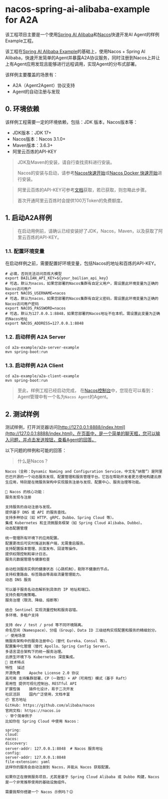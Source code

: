 # nacos-spring-ai-alibaba-example for A2A

该工程项目主要是一个使用[Spring AI Alibaba](https://java2ai.com/)和[Nacos](https://nacos.io/)快速开发AI Agent的样例Example工程。

该工程在[Spring AI Alibaba Example](https://github.com/springaialibaba/spring-ai-alibaba-examples)的基础上，使用Nacos + Spring AI Alibaba，快速开发简单的Agent并暴露A2A协议服务，同时注册到Nacos上并让上有Agent应用发现且能够进行远程调用，实现Agent的分布式部署。

该样例主要覆盖的场景有：

- A2A（Agent2Agent）协议支持
- Agent的自动注册与发现

## 0. 环境依赖

该样例工程需要一定的环境依赖，包括：JDK 版本，Nacos版本等：

- JDK版本：JDK 17+
- Nacos版本：Nacos 3.1.0+
- Maven版本：3.6.3+
- 阿里云百炼的API-KEY

> JDK及Maven的安装，请自行查找资料进行安装。
> 
> Nacos的安装与启动，请参考[Nacos快速开始](https://nacos.io/docs/latest/quickstart/quick-start/?spm=5238cd80.2ef5001f.0.0.3f613b7c7dovyI)或[Nacos Docker 快速开始](https://nacos.io/docs/latest/quickstart/quick-start-docker/?spm=5238cd80.2ef5001f.0.0.3f613b7c7dovyI)进行安装。

> 阿里云百炼的API-KEY可参考[文档](https://bailian.console.aliyun.com/?spm=5176.30371578.J_wilqAZEFYRJvCsnM5_P7j.1.e939154a5W1LzI&tab=api&scm=20140722.M_10875430.P_126.MO_3931-ID_10875430-MID_10875430-CID_34338-ST_14391-V_1#/api/?type=model&url=2712195)获取，若已获取，则忽略此步骤。
> 
> 首次开通阿里云百炼时会提供100万Token的免费额度。

## 1. 启动A2A样例

> 在启动用例前，请确认已经安装好了JDK，Nacos，Maven，以及获取了阿里云百炼的API-KEY。

### 1.1. 配置环境变量

在启动样例之前，需要配置好环境变量，包括Nacos的地址和百炼的API-KEY。

```shell
# 必填，否则无法访问百炼大模型
export BAILIAN_API_KEY=${your_bailian_api_key}
# 可选，默认为nacos，如果您部署的Nacos集群有自定义用户，需设置此环境变量为正确的Nacos访问用户
export NACOS_USERNAME=nacos
# 可选，默认为nacos，如果您部署的Nacos集群有自定义密码，需设置此环境变量为正确的Nacos访问用户密码
export NACOS_PASSWORD=nacos
# 可选，默认为127.0.0.1:8848，如果您部署的Nacos地址不在本机，需设置此变量为正确的Nacos地址
export NACOS_ADDRESS=127.0.0.1:8848
```

### 1.2. 启动样例 A2A Server

```shell
cd a2a-example/a2a-server-example
mvn spring-boot:run
```

### 1.3. 启动样例 A2A Client

```shell
cd a2a-example/a2a-client-example
mvn spring-boot:run
```

> 至此，样例工程已经启动完成， 在[Nacos控制台](http://127.0.0.1:8080/index.html)中，您现在可以看到：
> Agent管理中有一个名为`Nacos Agent`的Agent。

## 2. 测试样例

测试样例，打开浏览器访问[http://127.0.0.1:8888/index.html](http://127.0.0.1:8888/index.html)，在页面中，是一个简单的聊天框，您可以输入问题，并点击发送按钮，查看Agent的回答。

以下问题的样例和可能的回答：

> 什么是Nacos？

```
Nacos（全称：Dynamic Naming and Configuration Service，中文名“纳管”）是阿里巴巴开源的一个动态服务发现、配置管理和服务管理平台。它旨在帮助开发者更方便地构建云原生应用，特别是在微服务架构中实现服务注册与发现、配置中心、服务治理等功能。

🌟 Nacos 的核心功能：
服务发现与注册

支持服务的自动注册与发现。
提供基于 DNS 或 API 的服务查找。
支持多种协议（如 HTTP、gRPC、Dubbo、Spring Cloud 等）。
集成 Kubernetes 和主流微服务框架（如 Spring Cloud Alibaba、Dubbo）。
动态配置管理

统一管理所有环境下的应用配置。
配置更改后可实时推送到客户端，无需重启服务。
支持配置版本管理、灰度发布、回滚等操作。
提供权限控制和审计日志。
服务元数据管理与健康检查

自动检测服务实例的健康状态（心跳机制），剔除不健康的节点。
支持权重路由、标签路由等高级流量管理能力。
动态 DNS 服务

可以基于服务名动态解析到具体的 IP 地址和端口。
支持负载均衡策略。
服务治理（限流、降级、熔断等）

结合 Sentinel 实现流量控制和服务容错。
多环境、多租户支持

支持 dev / test / prod 等不同环境隔离。
命名空间（Namespace）、分组（Group）、Data ID 三级结构实现配置和服务的精细划分。
✅ 使用场景
微服务架构中的服务注册中心（替代 Eureka、Consul 等）。
配置集中化管理（替代 Apollo、Spring Config Server）。
多语言混合架构下的统一服务治理。
云原生环境下与 Kubernetes 深度集成。
🔧 技术特点
特性	描述
开源免费	Apache License 2.0 协议
高可用	支持集群部署，CP（一致性）+ AP（可用性）模式（基于 Raft）
易用性	提供可视化控制台、RESTful API
扩展性强	插件化设计，易于二次开发
社区活跃	国内广泛使用，文档丰富
📦 官方地址
GitHub: https://github.com/alibaba/nacos
官网文档: https://nacos.io
💡 举个简单例子
比如你在 Spring Cloud 中使用 Nacos：

spring:
cloud:
nacos:
discovery:
server-addr: 127.0.0.1:8848  # Nacos 服务地址
config:
server-addr: 127.0.0.1:8848
file-extension: yaml
这样你的服务会自动注册到 Nacos，并能从 Nacos 获取配置。

如果你正在做微服务项目，尤其是基于 Spring Cloud Alibaba 或 Dubbo 构建，Nacos 是一个非常推荐使用的基础设施组件。

需要我帮你搭建一个 Nacos 示例吗？😊
```